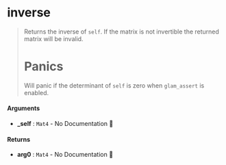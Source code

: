 # inverse

>  Returns the inverse of `self`.
>  If the matrix is not invertible the returned matrix will be invalid.
>  # Panics
>  Will panic if the determinant of `self` is zero when `glam_assert` is enabled.

#### Arguments

- **\_self** : `Mat4` \- No Documentation 🚧

#### Returns

- **arg0** : `Mat4` \- No Documentation 🚧